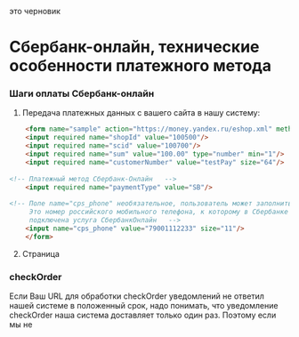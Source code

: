 это черновик 

Сбербанк-онлайн, технические особенности платежного метода
==========================================================

### Шаги оплаты Сбербанк-онлайн
1. Передача платежных данных с вашего сайта в нашу систему:
```html
    <form name="sample" action="https://money.yandex.ru/eshop.xml" method="post">
    <input required name="shopId" value="100500"/>
    <input required name="scid" value="100700"/>
    <input required name="sum" value="100.00" type="number" min="1"/>
    <input required name="customerNumber" value="testPay" size="64"/>
        
<!-- Платежный метод Сбербанк-Онлайн   -->
    <input required name="paymentType" value="SB"/>
  
<!-- Поле name="cps_phone" необязательное, пользователь может заполнить его сам ====
     Это номер российского мобильного телефона, к которому в Сбербанке у плательщика
     подключена услуга СбербанкОнлайн   -->
    <input name="cps_phone" value="79001112233" size="11"/>
    </form>
```
  
2. Страница

### checkOrder
Если Ваш URL для обработки checkOrder уведомлений не ответил нашей системе в положенный срок, надо понимать, что уведомление checkOrder наша система доставляет только один раз. Поэтому если мы не 
